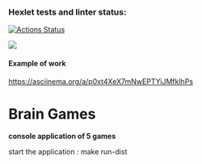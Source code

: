 ### Hexlet tests and linter status:
[![Actions Status](https://github.com/Shaiko-Vitaliy/java-project-61/workflows/hexlet-check/badge.svg)](https://github.com/Shaiko-Vitaliy/java-project-61/actions)

<a href="https://codeclimate.com/github/Shaiko-Vitaliy/java-project-61/maintainability"><img src="https://api.codeclimate.com/v1/badges/2d312d90083352d0ca12/maintainability" /></a>

#### Example of work
https://asciinema.org/a/p0xt4XeX7mNwEPTYiJMfklhPs

# Brain Games
    
**console application of 5 games**

start the application :
  make run-dist
